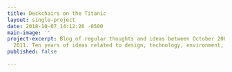 ```yaml
---
title: Deckchairs on the Titanic
layout: single-project
date: 2018-10-07 14:12:26 -0500
main-image: ''
project-excerpt: Blog of regular thoughts and ideas between October 2001 and October
  2011. Ten years of ideas related to design, technology, environment, music and politics.
published: false

---
```

